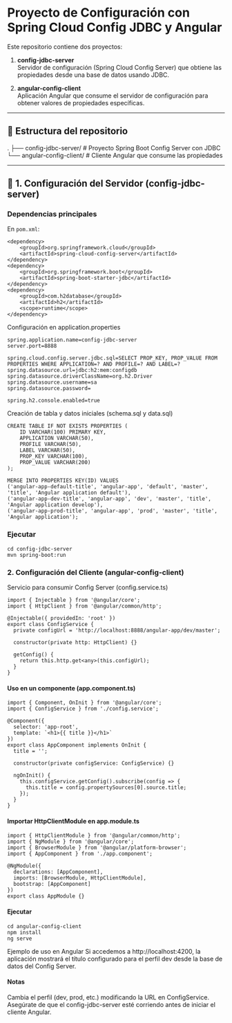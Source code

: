 # Proyecto de Configuración con Spring Cloud Config JDBC y Angular

Este repositorio contiene dos proyectos:

1. **config-jdbc-server**  
   Servidor de configuración (Spring Cloud Config Server) que obtiene las propiedades desde una base de datos usando JDBC.

2. **angular-config-client**  
   Aplicación Angular que consume el servidor de configuración para obtener valores de propiedades específicas.

---

## 📂 Estructura del repositorio

.
├── config-jdbc-server/ # Proyecto Spring Boot Config Server con JDBC
└── angular-config-client/ # Cliente Angular que consume las propiedades

---

## 🚀 1. Configuración del Servidor (config-jdbc-server)

### Dependencias principales
En `pom.xml`:

```
<dependency>
    <groupId>org.springframework.cloud</groupId>
    <artifactId>spring-cloud-config-server</artifactId>
</dependency>
<dependency>
    <groupId>org.springframework.boot</groupId>
    <artifactId>spring-boot-starter-jdbc</artifactId>
</dependency>
<dependency>
    <groupId>com.h2database</groupId>
    <artifactId>h2</artifactId>
    <scope>runtime</scope>
</dependency>
```

Configuración en application.properties

```
spring.application.name=config-jdbc-server
server.port=8888

spring.cloud.config.server.jdbc.sql=SELECT PROP_KEY, PROP_VALUE FROM PROPERTIES WHERE APPLICATION=? AND PROFILE=? AND LABEL=?
spring.datasource.url=jdbc:h2:mem:configdb
spring.datasource.driverClassName=org.h2.Driver
spring.datasource.username=sa
spring.datasource.password=

spring.h2.console.enabled=true
```

Creación de tabla y datos iniciales (schema.sql y data.sql)

```
CREATE TABLE IF NOT EXISTS PROPERTIES (
    ID VARCHAR(100) PRIMARY KEY,
    APPLICATION VARCHAR(50),
    PROFILE VARCHAR(50),
    LABEL VARCHAR(50),
    PROP_KEY VARCHAR(100),
    PROP_VALUE VARCHAR(200)
);

MERGE INTO PROPERTIES KEY(ID) VALUES 
('angular-app-default-title', 'angular-app', 'default', 'master', 'title', 'Angular application default'),
('angular-app-dev-title', 'angular-app', 'dev', 'master', 'title', 'Angular application develop'),
('angular-app-prod-title', 'angular-app', 'prod', 'master', 'title', 'Angular application');
```

### Ejecutar

```
cd config-jdbc-server
mvn spring-boot:run
```

### 2. Configuración del Cliente (angular-config-client)
Servicio para consumir Config Server (config.service.ts)

```
import { Injectable } from '@angular/core';
import { HttpClient } from '@angular/common/http';

@Injectable({ providedIn: 'root' })
export class ConfigService {
  private configUrl = 'http://localhost:8888/angular-app/dev/master';

  constructor(private http: HttpClient) {}

  getConfig() {
    return this.http.get<any>(this.configUrl);
  }
}
```

#### Uso en un componente (app.component.ts)

```
import { Component, OnInit } from '@angular/core';
import { ConfigService } from './config.service';

@Component({
  selector: 'app-root',
  template: `<h1>{{ title }}</h1>`
})
export class AppComponent implements OnInit {
  title = '';

  constructor(private configService: ConfigService) {}

  ngOnInit() {
    this.configService.getConfig().subscribe(config => {
      this.title = config.propertySources[0].source.title;
    });
  }
}
```

#### Importar HttpClientModule en app.module.ts

```
import { HttpClientModule } from '@angular/common/http';
import { NgModule } from '@angular/core';
import { BrowserModule } from '@angular/platform-browser';
import { AppComponent } from './app.component';

@NgModule({
  declarations: [AppComponent],
  imports: [BrowserModule, HttpClientModule],
  bootstrap: [AppComponent]
})
export class AppModule {}
```
#### Ejecutar
```
cd angular-config-client
npm install
ng serve
```

Ejemplo de uso en Angular
Si accedemos a http://localhost:4200, la aplicación mostrará el título configurado para el perfil dev desde la base de datos del Config Server.

#### Notas
Cambia el perfil (dev, prod, etc.) modificando la URL en ConfigService.
Asegúrate de que el config-jdbc-server esté corriendo antes de iniciar el cliente Angular.







